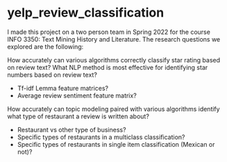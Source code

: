 # yelp_review_classification

I made this project on a two person team in Spring 2022 for the course INFO 3350: Text Mining History and Literature. The research questions we explored are the following:

How accurately can various algorithms correctly classify star rating based on review text?
What NLP method is most effective for identifying star numbers based on review text?
- Tf-idf Lemma feature matrices?
- Average review sentiment feature matrix?
    
How accurately can topic modeling paired with various algorithms identify what type of restaurant a review is written about?
- Restaurant vs other type of business?
- Specific types of restaurants in a multiclass classification?
- Specific types of restaurants in single item classification (Mexican or not)?
